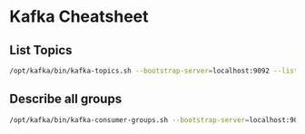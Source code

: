 # Kafka Cheatsheet

## List Topics
```sh
/opt/kafka/bin/kafka-topics.sh --bootstrap-server=localhost:9092 --list
```

## Describe all groups
```sh
/opt/kafka/bin/kafka-consumer-groups.sh --bootstrap-server=localhost:9092 --describe --all-groups
```